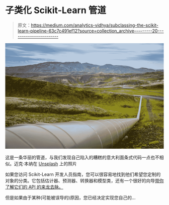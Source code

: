 # 子类化 Scikit-Learn 管道

> 原文：<https://medium.com/analytics-vidhya/subclassing-the-scikit-learn-pipeline-63c7c491ef12?source=collection_archive---------20----------------------->

![](img/4b09219e3705e8d61316f92bfac04cbb.png)

这是一条华丽的管道，与我们发现自己陷入的糟糕的意大利面条式代码一点也不相似。迈克·本纳在 [Unsplash](https://unsplash.com?utm_source=medium&utm_medium=referral) 上的照片

如果您访问 Scikit-Learn 开发人员指南，您可以很容易地找到他们希望您定制的对象的分类。它包括估计器、预测器、转换器和模型类，还有一个很好的向导[带你了解它们的 API 的来龙去脉。](https://scikit-learn.org/stable/developers/develop.html)

但是如果由于某种(可能被误导的)原因，您已经决定实现您自己的…